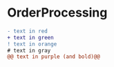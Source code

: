 # OrderProcessing
```diff
- text in red
+ text in green
! text in orange
# text in gray
@@ text in purple (and bold)@@
```
